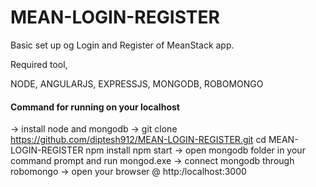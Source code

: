 # MEAN-LOGIN-REGISTER

Basic set up og Login and Register of MeanStack app.

Required tool,

NODE, ANGULARJS, EXPRESSJS, MONGODB, ROBOMONGO


<h4> Command for running on your localhost </h4>

-> install node and mongodb
-> git clone https://github.com/diptesh912/MEAN-LOGIN-REGISTER.git
    cd MEAN-LOGIN-REGISTER
    npm install
    npm start
-> open mongodb folder in your command prompt and run mongod.exe
-> connect mongodb through robomongo
-> open your browser
    @  http:/localhost:3000
